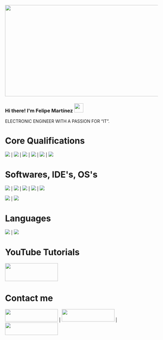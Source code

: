 <img src="https://github.com/l33pif/l33pif/blob/master/Images/Screen%20Shot%202020-09-17%20at%201.50.50%20AM.png" width="1000" height="300">


### Hi there! I'm Felipe Martínez <img src="https://github.com/l33pif/l33pif/blob/master/Images/Hi.gif" width="30" height="30">

ELECTRONIC ENGINEER WITH A PASSION FOR “IT”.

# Core Qualifications

<img src="https://img.shields.io/badge/-Python-brightgreen"> | <img src="https://img.shields.io/badge/-Pandas-blue"> | <img src="https://img.shields.io/badge/-Sklearn-yellow"> | <img src="https://img.shields.io/badge/-ETL-orange"> | <img src="https://img.shields.io/badge/-MySQL-lightgrey"> | <img src="https://img.shields.io/badge/-Terminal-orange">

# Softwares, IDE's, OS's

<img src="https://img.shields.io/badge/-Android%20Studio-green"> | <img src="https://img.shields.io/badge/-IntelliJ-blue"> | <img src="https://img.shields.io/badge/-VS-orange"> | <img src="https://img.shields.io/badge/-Eclipse-red"> | <img src="https://img.shields.io/badge/-Unity-yellow">

<img src="https://img.shields.io/badge/-Windows-blue"> | <img src="https://img.shields.io/badge/-MacOS-lightgrey">

# Languages

<img src="https://img.shields.io/badge/-Spanish-blue"> | <img src="https://img.shields.io/badge/-English-red">

# YouTube Tutorials
<a href="https://www.youtube.com/channel/UC0ldpwKz6AiOGoQnCzmDTWQ" target="_blank"><img src="https://github.com/l33pif/l33pif/blob/master/Images/Screen%20Shot%202021-02-17%20at%202.39.37%20PM.png" height="59" width="174"></a>


# Contact me
   
<a href="https://www.linkedin.com/in/l33pif" target="_blank"><img src="https://img.shields.io/badge/linkedin-%230077B5.svg?&style=for-the-badge&logo=linkedin&logoColor=white" height="41" width="174"></a> | <a href="https://twitter.com/L33pif" target="_blank"><img src="https://img.shields.io/badge/twitter-%231DA1F2.svg?&style=for-the-badge&logo=twitter&logoColor=white" height="41" width="174"></a> | <a href="https://www.instagram.com/l33pif" target="_blank"><img src="https://img.shields.io/badge/instagram-%23E4405F.svg?&style=for-the-badge&logo=instagram&logoColor=white" height="41" width="174"></a>










